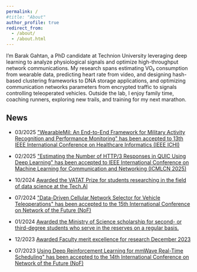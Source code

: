 ```yaml
---
permalink: /
#title: "About"
author_profile: true
redirect_from: 
  - /about/
  - /about.html
---
```


I’m Barak Gahtan, a PhD candidate at Technion University leveraging deep learning to analyze physiological signals and optimize high-throughput network communications. My research spans estimating VO₂ consumption from wearable data, predicting heart rate from video, and designing hash-based clustering frameworks to DNA storage applications, and optimizing communication networks parameters from encrypted traffic to signals controlling teleoperated vehicles. Outside the lab, I enjoy family time, coaching runners, exploring new trails, and training for my next marathon.
<section id="academic-news" class="bg-gray-50 py-16">
  <div class="container mx-auto max-w-3xl px-6">
    <h2 class="text-3xl font-semibold mb-6">News</h2>
<ul class="space-y-4">
      <li class="flex">
        <span class="w-1/3 font-semibold text-gray-800">03/2025</span>
        <a href="/publication/4" class="w-2/3 text-pink-600 hover:underline">
          "WearableMil: An End-to-End Framework for Military Activity Recognition and Performance Monitoring" has been accepted to 13th IEEE International Conference on Healthcare Informatics (IEEE ICHI)
        </a>
      </li>
    </ul>
<ul class="space-y-4">
      <li class="flex">
        <span class="w-1/3 font-semibold text-gray-800">02/2025</span>
        <a href="/publication/3" class="w-2/3 text-pink-600 hover:underline">
          "Estimating the Number of HTTP/3 Responses in QUIC Using Deep Learning" has been accepted to IEEE International Conference on Machine Learning for Communication and Networking (ICMLCN 2025)
        </a>
      </li>
    </ul>
<ul class="space-y-4">
      <li class="flex">
        <span class="w-1/3 font-semibold text-gray-800">10/2024</span>
        <a href="/VatatMerit/" class="w-2/3 text-pink-600 hover:underline">
          Awarded the VATAT Prize for students researching in the field of data science at the Tech.AI
        </a>
      </li>
    </ul>
<ul class="space-y-4">
      <li class="flex">
        <span class="w-1/3 font-semibold text-gray-800">07/2024</span>
        <a href="/publication/2" class="w-2/3 text-pink-600 hover:underline">
          "Data-Driven Cellular Network Selector for Vehicle Teleoperations" has been accepted to the 15th International Conference on Network of the Future (NoF)
        </a>
      </li>
    </ul>
<ul class="space-y-4">
      <li class="flex">
        <span class="w-1/3 font-semibold text-gray-800">01/2024</span>
        <a href="/Reserve/" class="w-2/3 text-pink-600 hover:underline">
          Awarded the Ministry of Science scholarship for second- or third-degree students who serve in the reserves on a regular basis.
        </a>
      </li>
    </ul>
<ul class="space-y-4">
      <li class="flex">
        <span class="w-1/3 font-semibold text-gray-800">12/2023</span>
        <a href="/FacultyMerit/" class="w-2/3 text-pink-600 hover:underline">
          Awarded Faculty merit excellence for research December 2023
        </a>
      </li>
    </ul>
    <ul class="space-y-4">
      <li class="flex">
        <span class="w-1/3 font-semibold text-gray-800">07/2023</span>
        <a href="/publication/UsingDeepReinforcement" class="w-2/3 text-pink-600 hover:underline">
          Using Deep Reinforcement Learning for mmWave Real-Time Scheduling" has been accepted to the 14th International Conference on Network of the Future (NoF)
        </a>
      </li>
    </ul>
  </div>
</section>




